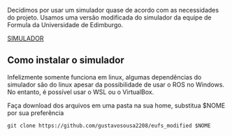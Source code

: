 <!---
OBS: meu repoositório no github funciona, mas quero que seja um fork de VERDADE, porque quando baixei, editei e tentei upar, tive problema com os submódulos, se fosse um fork seria tranquilo, mas pelo gitlab não sei como fazer, então por enquanto vai assim mesmo.
--->
Decidimos por usar um simulador quase de acordo com as necessidades do projeto. Usamos uma versão modificada do simulador da equipe de Formula da Universidade de Edimburgo. 

<a href="https://github.com/gustavosousa2208/eufs_modified">SIMULADOR</a>

## Como instalar o simulador
Infelizmente somente funciona em linux, algumas dependências do simulador são do linux apesar da possibilidade de usar o ROS no Windows. No entanto, é possível usar o WSL ou o VirtualBox.

Faça download dos arquivos em uma pasta na sua home, substitua $NOME por sua preferência
```
git clone https://github.com/gustavosousa2208/eufs_modified $NOME
```



